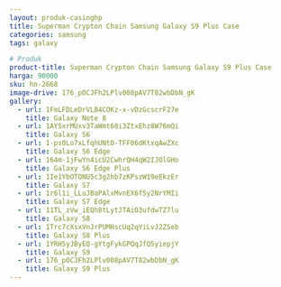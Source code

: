 ```yaml
---
layout: produk-casinghp
title: Superman Crypton Chain Samsung Galaxy S9 Plus Case
categories: samsung
tags: galaxy

# Produk
product-title: Superman Crypton Chain Samsung Galaxy S9 Plus Case
harga: 90000
sku: hn-2668
image-drive: 176_pOCJFh2LPlv008pAV7T82wbDbN_gK
gallery:
  - url: 1FmLFDLeDrVLB4COKz-x-vDzGcscrF27e
    title: Galaxy Note 8
  - url: 1AYSxrMUxv3TaWmt68i3ZtxEhz8W76mQi
    title: Galaxy S6
  - url: 1-ps0Lo7xLfqhUNtO-TFF06dKtxqAwZXc
    title: Galaxy S6 Edge
  - url: 164m-1jFwYn4icU2CwhrQH4qW2IJOlGHo
    title: Galaxy S6 Edge Plus
  - url: 1Ie1YbOTONU5c3g2hb7zKPszW19eEkzEr
    title: Galaxy S7
  - url: 1r6l1i_LLuJBaPAlxMvnEX6f5y2NrYMIi
    title: Galaxy S7 Edge
  - url: 11TL_zVw_iEQh8tLytJTAiO3ufdwTZ7lu
    title: Galaxy S8
  - url: 1Trc7cXsxVnJrPUMHscUq2qYiLvJ2ZSeb
    title: Galaxy S8 Plus
  - url: 1YRH5yJByEQ-gYtgFykGPQqJfQ5yiepjY
    title: Galaxy S9
  - url: 176_pOCJFh2LPlv008pAV7T82wbDbN_gK
    title: Galaxy S9 Plus
---
```

